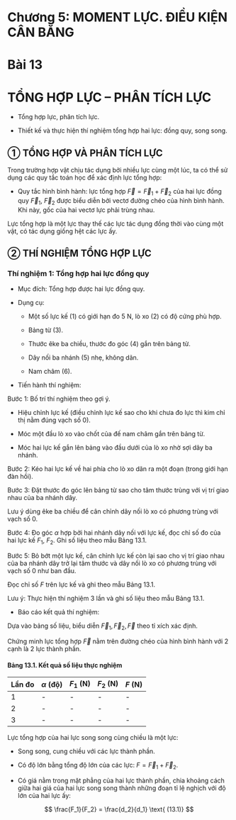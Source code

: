 # Chương 5: MOMENT LỰC. ĐIỀU KIỆN CÂN BẰNG

# Bài 13

# TỔNG HỢP LỰC – PHÂN TÍCH LỰC

- Tổng hợp lực, phân tích lực.

- Thiết kế và thực hiện thí nghiệm tổng hợp hai lực: đồng quy, song song.

## ① TỔNG HỢP VÀ PHÂN TÍCH LỰC

Trong trường hợp vật chịu tác dụng bởi nhiều lực cùng một lúc, ta có thể sử dụng các quy tắc toán học để xác định lực tổng hợp:

- Quy tắc hình bình hành: lực tổng hợp $\vec{F} = \vec{F}_1 + \vec{F}_2$ của hai lực đồng quy $\vec{F}_1$, $\vec{F}_2$ được biểu diễn bởi vectơ đường chéo của hình bình hành. Khi này, gốc của hai vectơ lực phải trùng nhau.

Lực tổng hợp là một lực thay thế các lực tác dụng đồng thời vào cùng một vật, có tác dụng giống hệt các lực ấy.

## ② THÍ NGHIỆM TỔNG HỢP LỰC

### Thí nghiệm 1: Tổng hợp hai lực đồng quy

- Mục đích: Tổng hợp được hai lực đồng quy.

- Dụng cụ:

    - Một số lực kế (1) có giới hạn đo 5 N, lò xo (2) có độ cứng phù hợp.

    - Bảng từ (3).

    - Thước êke ba chiều, thước đo góc (4) gắn trên bảng từ.

    - Dây nối ba nhánh (5) nhẹ, không dãn.

    - Nam châm (6).

- Tiến hành thí nghiệm:

Bước 1: Bố trí thí nghiệm theo gợi ý.

- Hiệu chỉnh lực kế (điều chỉnh lực kế sao cho khi chưa đo lực thì kim chỉ thị nằm đúng vạch số 0).

- Móc một đầu lò xo vào chốt của đế nam châm gắn trên bảng từ.

- Móc hai lực kế gắn lên bảng vào đầu dưới của lò xo nhờ sợi dây ba nhánh.

Bước 2: Kéo hai lực kế về hai phía cho lò xo dãn ra một đoạn (trong giới hạn đàn hồi).

Bước 3: Đặt thước đo góc lên bảng từ sao cho tâm thước trùng với vị trí giao nhau của ba nhánh dây.

Lưu ý dùng êke ba chiều để cân chỉnh dây nối lò xo có phương trùng với vạch số 0.

Bước 4: Đo góc $\alpha$ hợp bởi hai nhánh dây nối với lực kế, đọc chỉ số đo của hai lực kế $F_1$, $F_2$. Ghi số liệu theo mẫu Bảng 13.1.

Bước 5: Bỏ bớt một lực kế, cân chỉnh lực kế còn lại sao cho vị trí giao nhau của ba nhánh dây trở lại tâm thước và dây nối lò xo có phương trùng với vạch số 0 như ban đầu.

Đọc chỉ số $F$ trên lực kế và ghi theo mẫu Bảng 13.1.

Lưu ý: Thực hiện thí nghiệm 3 lần và ghi số liệu theo mẫu Bảng 13.1.

- Báo cáo kết quả thí nghiệm:

Dựa vào bảng số liệu, biểu diễn $\vec{F}_1, \vec{F}_2, \vec{F}$ theo tỉ xích xác định.

Chứng minh lực tổng hợp $\vec{F}$ nằm trên đường chéo của hình bình hành với 2 cạnh là 2 lực thành phần.

#### Bảng 13.1. Kết quả số liệu thực nghiệm

| Lần đo | $\alpha$ (độ) | $F_1$ (N) | $F_2$ (N) | $F$ (N) |
|---|---|---|---|---|
| 1 | - | - | - | - |
| 2 | - | - | - | - |
| 3 | - | - | - | - |

Lực tổng hợp của hai lực song song cùng chiều là một lực:

- Song song, cung chiều với các lực thành phần.

- Có độ lớn bằng tổng độ lớn của các lực: $F = \vec{F}_1 + \vec{F}_2$.

- Có giá nằm trong mặt phẳng của hai lực thành phần, chia khoảng cách giữa hai giá của hai lực song song thành những đoạn tỉ lệ nghịch với độ lớn của hai lực ấy:

$$ \frac{F_1}{F_2} = \frac{d_2}{d_1} \text{ (13.1)} $$
